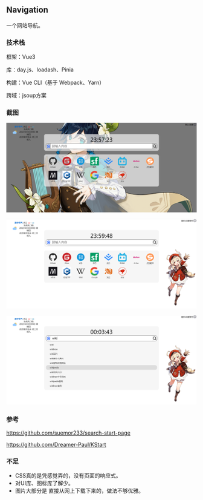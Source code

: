## Navigation

一个网站导航。



### 技术栈

框架：Vue3

库：day.js、loadash、Pinia

构建：Vue CLI（基于 Webpack、Yarn）

跨域：jsoup方案



### 截图

![img1](images/img1.png)



![img2](images/img2.png)

![img3](images/img3.png)



### 参考

https://github.com/suemor233/search-start-page

https://github.com/Dreamer-Paul/KStart



### 不足

- CSS真的是凭感觉弄的，没有页面的响应式。
- 对UI库、图标库了解少。
- 图片大部分是 直接从网上下载下来的，做法不够优雅。

